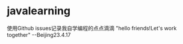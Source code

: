 # javalearning
使用Github issues记录我自学编程的点点滴滴
"hello friends!Let's work together"
                        --Beijing23.4.17
